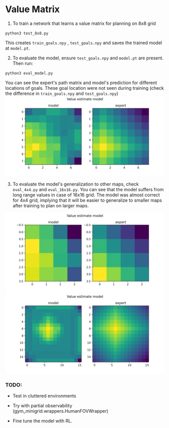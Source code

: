 # Value Matrix 

1. To train a network that learns a value matrix for planning on 8x8 grid
```
python3 test_8x8.py
```
This creates `train_goals.npy` , `test_goals.npy` and saves the trained model at `model.pt`.

2. To evaluate the model, ensure `test_goals.npy` and  `model.pt` are present. Then run:
```
python3 eval_model.py
```
You can see the expert's path matrix and model's prediction for different locations of goals. These goal location were not seen during training (check the difference in `train_goals.npy` and `test_goals.npy`)
![value_estimate_prediction](figures/value_estimate_prediction.png)

3. To evaluate the model's generalization to other maps, check `eval_4x4.py` and `eval_16x16.py`.
You can see that the model suffers from long range values in case of 16x16 grid.
The model was almost correct for 4x4 grid, implying that it will be easier to generalize to smaller maps after training to plan on larger maps. 

![](figures/value_4x4.png)
![](figures/value_16x16.png)

### TODO:

* Test in cluttered environments 

* Try with partial observability (gym_minigrid.wrappers.HumanFOVWrapper)

* Fine tune the model with RL.